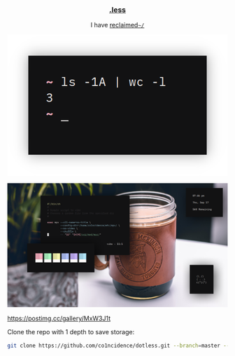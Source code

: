 <h3 align="center"><a href="https://co1ncidence.github.io/rices/">.less</a></h3>
<p align="center">I have <a href="https://github.com/vizs/declutter-home">reclaimed<code>~/</code></a></p>

<p align="center"

![img](scr/home.png)

</p>

<p align="center"

![img](scr/comfyaf.png)

</p>

https://postimg.cc/gallery/MxW3J1t

Clone the repo with 1 depth to save storage:
```sh
git clone https://github.com/co1ncidence/dotless.git --branch=master --depth 1
```
